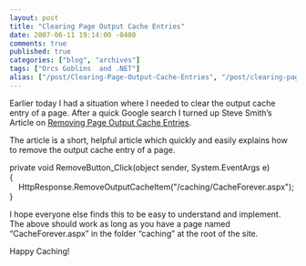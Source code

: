 ```yaml
---
layout: post
title: "Clearing Page Output Cache Entries"
date: 2007-06-11 19:14:00 -0400
comments: true
published: true
categories: ["blog", "archives"]
tags: ["Orcs Goblins  and .NET"]
alias: ["/post/Clearing-Page-Output-Cache-Entries", "/post/clearing-page-output-cache-entries"]
---
```

<!-- more -->

<p>Earlier today I had a situation where I needed to clear the output cache entry of a page. After a quick Google search I turned up Steve Smith&rsquo;s Article on <a href="http://aspalliance.com/668_Remove_ASPNET_Page_Output_Cache_Entries">Removing Page Output Cache Entries</a>.</p>
<p>The article is a short, helpful article which quickly and easily explains how to remove the output cache entry of a page.</p>
<p>private void RemoveButton_Click(object sender, System.EventArgs e)<br />{<br />&nbsp;&nbsp;&nbsp; HttpResponse.RemoveOutputCacheItem("/caching/CacheForever.aspx");<br />}</p>
<p>I hope everyone else finds this to be easy to understand and implement. The above should work as long as you have a page named &ldquo;CacheForever.aspx&rdquo; in the folder &ldquo;caching&rdquo; at the root of the site.</p>
<p>Happy Caching!</p>

